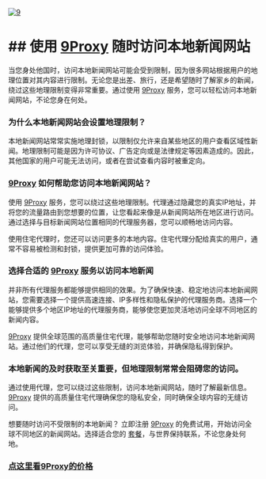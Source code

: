 <a href='https://postimg.cc/8J2Q4D9F' target='_blank'><img src='https://i.postimg.cc/Bb6SqnCC/9.jpg' border='0' alt='9'/></a>
# ## 使用 [9Proxy](https://9proxy.com/?utm_source=Web2.0&utm_medium=Github&utm_id=chloe321) 随时访问本地新闻网站

当您身处他国时，访问本地新闻网站可能会受到限制，因为很多网站根据用户的地理位置对其内容进行限制。无论您是出差、旅行，还是希望随时了解家乡的新闻，绕过这些地理限制变得非常重要。通过使用 [9Proxy](https://9proxy.com/?utm_source=Web2.0&utm_medium=Github&utm_id=chloe321) 服务，您可以轻松访问本地新闻网站，不论您身在何处。

### 为什么本地新闻网站会设置地理限制？
本地新闻网站常常实施地理封锁，以限制仅允许来自某些地区的用户查看区域性新闻。地理限制可能是因为许可协议、广告定向或是法律规定等因素造成的。因此，其他国家的用户可能无法访问，或者在尝试查看内容时被重定向。

### [9Proxy](https://9proxy.com/?utm_source=Web2.0&utm_medium=Github&utm_id=chloe321) 如何帮助您访问本地新闻网站？
使用 [9Proxy](https://9proxy.com/?utm_source=Web2.0&utm_medium=Github&utm_id=chloe321) 服务，您可以绕过这些地理限制。代理通过隐藏您的真实IP地址，并将您的流量路由到您想要的位置，让您看起来像是从新闻网站所在地区进行访问。通过选择与目标新闻网站位置相同的代理服务器，您可以顺畅地访问内容。

使用住宅代理时，您还可以访问更多的本地内容。住宅代理分配给真实的用户，通常不容易被检测和封锁，提供更加可靠的访问体验。

### 选择合适的 [9Proxy](https://9proxy.com/?utm_source=Web2.0&utm_medium=Github&utm_id=chloe321) 服务以访问本地新闻
并非所有代理服务都能够提供相同的效果。为了确保快速、稳定地访问本地新闻网站，您需要选择一个提供高速连接、IP多样性和隐私保护的代理服务商。选择一个能够提供多个地区IP地址的代理服务商，能够使您更加灵活地访问全球不同地区的新闻内容。

[9Proxy](https://9proxy.com/?utm_source=Web2.0&utm_medium=Github&utm_id=chloe321) 提供全球范围的高质量住宅代理，能够帮助您随时安全地访问本地新闻网站。通过他们的代理，您可以享受无缝的浏览体验，并确保隐私得到保护。

### 本地新闻的及时获取至关重要，但地理限制常常会阻碍您的访问。
通过使用代理，您可以绕过这些限制，访问本地新闻网站，随时了解最新信息。 [9Proxy](https://9proxy.com/?utm_source=Web2.0&utm_medium=Github&utm_id=chloe321) 提供的高质量住宅代理确保您的隐私安全，同时确保全球内容的无缝访问。

想要随时访问不受限制的本地新闻？ 立即注册 [9Proxy](https://9proxy.com/?utm_source=Web2.0&utm_medium=Github&utm_id=chloe321) 的免费试用，开始访问全球不同地区的新闻网站。选择适合您的 [套餐](https://9proxy.com/pricing?utm_source=Web2.0&utm_medium=Github&utm_id=chloe321)，与世界保持联系，不论您身处何地。

### [点这里看9Proxy的价格](https://9proxy.com/pricing?utm_source=Web2.0&utm_medium=Github&utm_id=chloe321)
